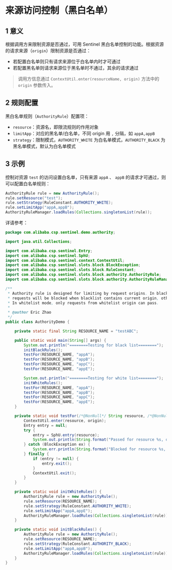 # 来源访问控制（黑白名单）

## 1 意义

根据调用方来限制资源是否通过，可用 Sentinel 黑白名单控制的功能。根据资源的请求来源（`origin`）限制资源是否通过：

- 若配置白名单则只有请求来源位于白名单内时才可通过
- 若配置黑名单则请求来源位于黑名单时不通过，其余的请求通过

> 调用方信息通过 `ContextUtil.enter(resourceName, origin)` 方法中的 `origin` 参数传入。

## 2 规则配置

黑白名单规则（`AuthorityRule`）配置项：

- `resource`：资源名，即限流规则的作用对象
- `limitApp`：对应的黑名单/白名单，不同 origin 用 `,` 分隔，如 `appA,appB`
- `strategy`：限制模式，`AUTHORITY_WHITE` 为白名单模式，`AUTHORITY_BLACK` 为黑名单模式，默认为白名单模式

## 3 示例

控制对资源 `test` 的访问设置白名单，只有来源 `appA` 、 `appB` 的请求才可通过，则可以配置白名单规则：

```java
AuthorityRule rule = new AuthorityRule();
rule.setResource("test");
rule.setStrategy(RuleConstant.AUTHORITY_WHITE);
rule.setLimitApp("appA,appB");
AuthorityRuleManager.loadRules(Collections.singletonList(rule));
```

详请参考：

```java
package com.alibaba.csp.sentinel.demo.authority;

import java.util.Collections;

import com.alibaba.csp.sentinel.Entry;
import com.alibaba.csp.sentinel.SphU;
import com.alibaba.csp.sentinel.context.ContextUtil;
import com.alibaba.csp.sentinel.slots.block.BlockException;
import com.alibaba.csp.sentinel.slots.block.RuleConstant;
import com.alibaba.csp.sentinel.slots.block.authority.AuthorityRule;
import com.alibaba.csp.sentinel.slots.block.authority.AuthorityRuleManager;

/**
 * Authority rule is designed for limiting by request origins. In blacklist mode,
 * requests will be blocked when blacklist contains current origin, otherwise will pass.
 * In whitelist mode, only requests from whitelist origin can pass.
 *
 * @author Eric Zhao
 */
public class AuthorityDemo {

    private static final String RESOURCE_NAME = "testABC";

    public static void main(String[] args) {
        System.out.println("========Testing for black list========");
        initBlackRules();
        testFor(RESOURCE_NAME, "appA");
        testFor(RESOURCE_NAME, "appB");
        testFor(RESOURCE_NAME, "appC");
        testFor(RESOURCE_NAME, "appE");

        System.out.println("========Testing for white list========");
        initWhiteRules();
        testFor(RESOURCE_NAME, "appA");
        testFor(RESOURCE_NAME, "appB");
        testFor(RESOURCE_NAME, "appC");
        testFor(RESOURCE_NAME, "appE");
    }

    private static void testFor(/*@NonNull*/ String resource, /*@NonNull*/ String origin) {
        ContextUtil.enter(resource, origin);
        Entry entry = null;
        try {
            entry = SphU.entry(resource);
            System.out.println(String.format("Passed for resource %s, origin is %s", resource, origin));
        } catch (BlockException ex) {
            System.err.println(String.format("Blocked for resource %s, origin is %s", resource, origin));
        } finally {
            if (entry != null) {
                entry.exit();
            }
            ContextUtil.exit();
        }
    }

    private static void initWhiteRules() {
        AuthorityRule rule = new AuthorityRule();
        rule.setResource(RESOURCE_NAME);
        rule.setStrategy(RuleConstant.AUTHORITY_WHITE);
        rule.setLimitApp("appA,appE");
        AuthorityRuleManager.loadRules(Collections.singletonList(rule));
    }

    private static void initBlackRules() {
        AuthorityRule rule = new AuthorityRule();
        rule.setResource(RESOURCE_NAME);
        rule.setStrategy(RuleConstant.AUTHORITY_BLACK);
        rule.setLimitApp("appA,appB");
        AuthorityRuleManager.loadRules(Collections.singletonList(rule));
    }
}
```